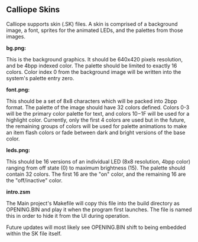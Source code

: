 ## Calliope Skins

Calliope supports skin (.SK) files. A skin is comprised of a background image,
a font, sprites for the animated LEDs, and the palettes from those images.

**bg.png:**

This is the background graphics. It should be 640x420 pixels resolution, and
be 4bpp indexed color. The palette should be limited to exactly 16 colors.
Color index 0 from the background image will be written into the system's
palette entry zero.

**font.png:**

This should be a set of 8x8 characters which will be packed into 2bpp format.
The palette of the image should have 32 colors defined. Colors 0-3 will be
the primary color palette for text, and colors $10-$1F will be used for
a highlight color. Currently, only the first 4 colors are used but in the
future, the remaining groups of colors will be used for palette animations
to make an item flash colors or fade between dark and bright versions of
the base color.

**leds.png:**

This should be 16 versions of an individual LED (8x8 resolution, 4bpp color)
ranging from off state (0) to maximum brightness (15). The palette should
contain 32 colors. The first 16 are the "on" color, and the remaining 16 are
the "off/inactive" color.

**intro.zsm**

The Main project's Makefile will copy this file into the build directory as
OPENING.BIN and play it when the program first launches. The file is named
this in order to hide it from the UI during operation.

Future updates will most likely see OPENING.BIN shift to being embedded within
the SK file itself.


